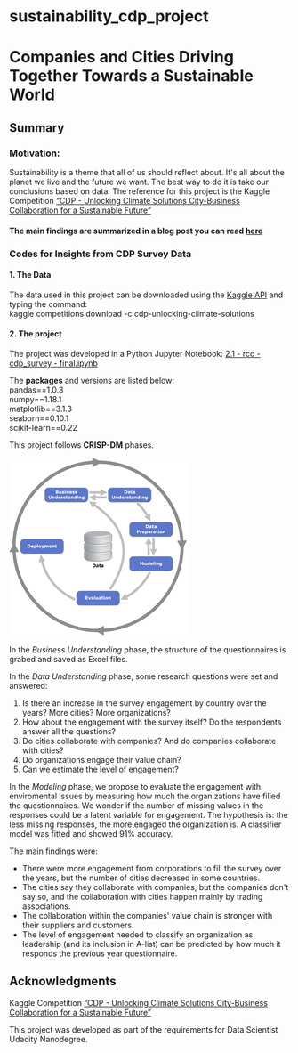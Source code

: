 # sustainability_cdp_project
# Companies and Cities Driving Together Towards a Sustainable World

## Summary
### Motivation: 
Sustainability is a theme that all of us should reflect about. It's all about the planet we live and the future we want. The best way to do it is take our conclusions based on data. The reference for this project is the Kaggle Competition [“CDP - Unlocking Climate Solutions City-Business Collaboration for a Sustainable Future”](https://www.kaggle.com/c/cdp-unlocking-climate-solutions/overview)  

#### The main findings are summarized in a blog post you can read [here](https://reol.medium.com/how-companies-and-cities-can-work-together-towards-a-sustainable-future-5719f4ef365)

### Codes for Insights from CDP Survey Data
#### 1. The Data

The data used in this project can be downloaded using the [Kaggle API](https://github.com/Kaggle/kaggle-api) and typing the command:  
kaggle competitions download -c cdp-unlocking-climate-solutions  

#### 2. The project

The project was developed in a Python Jupyter Notebook: [2.1 - rco - cdp_survey - final.ipynb](https://github.com/rejaneol/sustainability_cdp_project/blob/main/2.1%20-%20rco%20-%20cdp_survey%20-%20final.ipynb)  

The **packages** and versions are listed below:  
pandas==1.0.3  
numpy==1.18.1  
matplotlib==3.1.3  
seaborn==0.10.1  
scikit-learn==0.22  

This project follows **CRISP-DM** phases.  

![image info](./pictures/crispdm.png)

In the _Business Understanding_ phase, the structure of the questionnaires is grabed and saved as Excel files.

In the _Data Understanding_ phase, some research questions were set and answered:
1. Is there an increase in the survey engagement by country over the years? More cities? More organizations?
2. How about the engagement with the survey itself? Do the respondents answer all the questions?
3. Do cities collaborate with companies? And do companies collaborate with cities?
4. Do organizations engage their value chain?
5. Can we estimate the level of engagement?

In the _Modeling_ phase, we propose to evaluate the engagement with enviromental issues by measuring how much the organizations have filled the questionnaires. We wonder if the number of missing values in the responses could be a latent variable for engagement. The hypothesis is: the less missing responses, the more engaged the organization is. A classifier model was fitted and showed 91% accuracy.

The main findings were:
* There were more engagement from corporations to fill the survey over the years, but the number of cities decreased in some countries.
* The cities say they collaborate with companies, but the companies don't say so, and the collaboration with cities happen mainly by trading associations.
* The collaboration within the companies' value chain is stronger with their suppliers and customers.
* The level of engagement needed to classify an organization as leadership (and its inclusion in A-list) can be predicted by how much it responds the previous year questionnaire.

## Acknowledgments

Kaggle Competition [“CDP - Unlocking Climate Solutions City-Business Collaboration for a Sustainable Future”](https://www.kaggle.com/c/cdp-unlocking-climate-solutions/overview)

This project was developed as part of the requirements for Data Scientist Udacity Nanodegree. 


